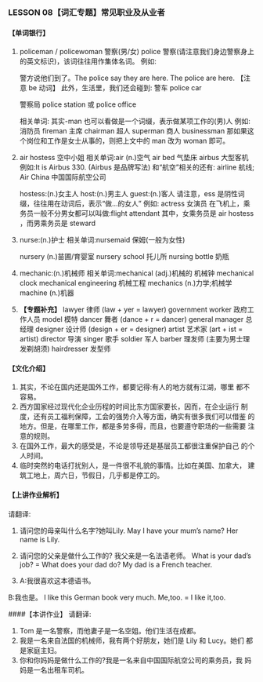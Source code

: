 ### LESSON 08【词汇专题】常见职业及从业者

####  【单词银行】

1. policeman / policewoman 警察(男/女)
   police 警察(请注意我们身边警察身上的英文标识)，该词往往用作集体名词。 例如:

   警方说他们到了。The police say they are here. The police are here. 【注意 be 动词】 此外，生活里，我们还会碰到:
   警车 police car

   警察局 police station 或 police office

   相关单词:
   其实-man 也可以看做是一个词缀，表示做某项工作的(男)人
   例如:
   消防员 fireman
   主席 chairman
   超人 superman
   商人 businessman
   那如果这个岗位和工作是女士从事的，则把上文中的 man 改为 woman 即可。 

2. air hostess 空中小姐
   相关单词:air (n.)空气
   air bed 气垫床
   airbus 大型客机 例如:It is Airbus 330. (Airbus 是品牌写法) 和“航空”相关的还有: airline 航线; Air China 中国国际航空公司 

   hostess:(n.)女主人
   host:(n.)男主人
   guest:(n.)客人
   请注意，ess 是阴性词缀，往往用在动词后，表示“做...的女人” 例如: actress 女演员 在飞机上，乘务员一般不分男女都可以叫做:flight attendant 其中，女乘务员是 air hostess ，而男乘务员是 steward

3. nurse:(n.)护士
   相关单词:nursemaid 保姆(一般为女性) 

   nursery (n.)苗圃/育婴室
   nursery school 托儿所
   nursing bottle 奶瓶

4. mechanic:(n.)机械师
   相关单词:mechanical (adj.)机械的
   机械钟 mechanical clock
   mechanical engineering 机械工程
   mechanics (n.)力学;机械学
   machine (n.)机器
5. **【专题补充】**
    lawyer 律师 (law + yer = lawyer)
    government worker 政府工作人员
    model 模特
    dancer 舞者 (dance + r = dancer)
    general manager 总经理
    designer 设计师 (design + er = designer)
    artist 艺术家 (art + ist = artist)
    director 导演
    singer 歌手
    soldier 军人
    barber 理发师 (主要为男士理发剃胡须)
    hairdresser 发型师

#### 【文化介绍】

1. 其实，不论在国内还是国外工作，都要记得:有人的地方就有江湖，哪里 都不容易。
2. 西方国家经过现代化企业历程的时间比东方国家要长，因而，在企业运行 制度，还有员工福利保障，工会的强势介入等方面，确实有很多我们可以借鉴 的地方。但是，在哪里工作，都是多劳多得，而且，也要遵守职场的一些需要 注意的规则。
3. 在国外工作，最大的感受是，不论是领导还是基层员工都很注重保护自己 的个人时间。
4. 临时突然的电话打扰别人，是一件很不礼貌的事情。比如在美国、加拿大， 建筑工地上，周六日，节假日，几乎都是停工的。

#### 【上讲作业解析】

 请翻译:

1. 请问您的母亲叫什么名字?她叫Lily.
    May I have your mum’s name?
    Her name is Lily.

2.  请问您的父亲是做什么工作的? 我父亲是一名法语老师。 What is your dad’s job? = What does your dad do?
    My dad is a French teacher.

3.  A:我很喜欢这本德语书。

   B:我也是。
   I like this German book very much.
   Me,too. = I like it,too.

   

   ####【本讲作业】
    请翻译:

   1. Tom 是一名警察，而他妻子是一名空姐。他们生活在成都。
   2. 我是一名来自法国的机械师，我有两个好朋友，她们是 Lily 和 Lucy。她们 都是家庭主妇。
   3. 你和你妈妈是做什么工作的?我是一名来自中国国际航空公司的乘务员，我 妈妈是一名出租车司机。